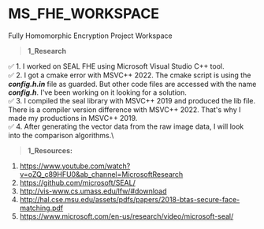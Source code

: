 # MS_FHE_WORKSPACE
Fully Homomorphic Encryption Project Workspace

> **1_Research**

✅ 1. I worked on SEAL FHE using Microsoft Visual Studio C++ tool.\
✅ 2. I got a cmake error with MSVC++ 2022. The cmake script is using the ***config.h.in*** file as guarded. But other code files are accessed with the name ***config.h***. I've been working on it looking for a solution.\
✅ 3. I compiled the seal library with MSVC++ 2019 and produced the lib file. There is a compiler version difference with MSVC++ 2022. That's why I made my productions in  MSVC++ 2019.\
✅ 4. After generating the vector data from the raw image data, I will look into the comparison algorithms.\

> **1_Resources:**
1. https://www.youtube.com/watch?v=oZQ_c89HFU0&ab_channel=MicrosoftResearch
2. https://github.com/microsoft/SEAL/
3. http://vis-www.cs.umass.edu/lfw/#download
4. http://hal.cse.msu.edu/assets/pdfs/papers/2018-btas-secure-face-matching.pdf
5. https://www.microsoft.com/en-us/research/video/microsoft-seal/
